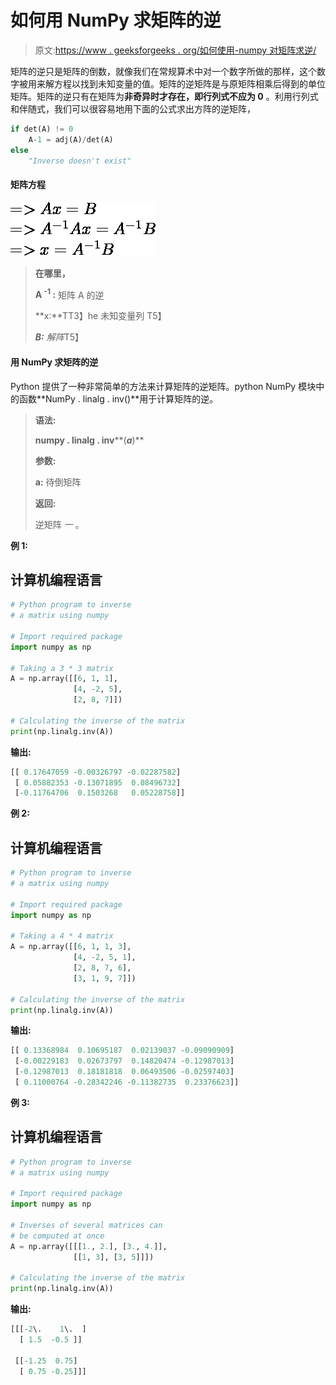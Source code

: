 # 如何用 NumPy 求矩阵的逆

> 原文:[https://www . geeksforgeeks . org/如何使用-numpy 对矩阵求逆/](https://www.geeksforgeeks.org/how-to-inverse-a-matrix-using-numpy/)

矩阵的逆只是矩阵的倒数，就像我们在常规算术中对一个数字所做的那样，这个数字被用来解方程以找到未知变量的值。矩阵的逆矩阵是与原矩阵相乘后得到的单位矩阵。矩阵的逆只有在矩阵为**非奇异时才存在，即行列式不应为 0** 。利用行列式和伴随式，我们可以很容易地用下面的公式求出方阵的逆矩阵，

```py
if det(A) != 0
    A-1 = adj(A)/det(A)
else
    "Inverse doesn't exist"  
```

#### 矩阵方程

![=>Ax = B\\ =>A^{-1}Ax = A^{-1}B\\ =>x = A^{-1}B](img/a44c75bda03c92de9cdaab03722e5246.png "Rendered by QuickLaTeX.com")

> **在哪里，**
> 
> **A <sup>-1</sup> :** 矩阵 A 的逆
> 
> **x:**TT3】he 未知变量列 T5】
> 
> ***B:** 解阵*T5】

#### 用 NumPy 求矩阵的逆

Python 提供了一种非常简单的方法来计算矩阵的逆矩阵。python NumPy 模块中的函数**NumPy . linalg . inv()**用于计算矩阵的逆。

> **语法:**
> 
> **numpy . linalg . inv****(***a***)**
> 
> **参数:**
> 
> **a:** 待倒矩阵
> 
> **返回:**
> 
> 逆矩阵 *一* 。

**例 1:**

## 计算机编程语言

```py
# Python program to inverse
# a matrix using numpy

# Import required package
import numpy as np

# Taking a 3 * 3 matrix
A = np.array([[6, 1, 1],
              [4, -2, 5],
              [2, 8, 7]])

# Calculating the inverse of the matrix
print(np.linalg.inv(A))
```

**输出:**

```py
[[ 0.17647059 -0.00326797 -0.02287582]
 [ 0.05882353 -0.13071895  0.08496732]
 [-0.11764706  0.1503268   0.05228758]]
```

**例 2:**

## 计算机编程语言

```py
# Python program to inverse
# a matrix using numpy

# Import required package
import numpy as np

# Taking a 4 * 4 matrix
A = np.array([[6, 1, 1, 3],
              [4, -2, 5, 1],
              [2, 8, 7, 6],
              [3, 1, 9, 7]])

# Calculating the inverse of the matrix
print(np.linalg.inv(A))
```

**输出:**

```py
[[ 0.13368984  0.10695187  0.02139037 -0.09090909]
 [-0.00229183  0.02673797  0.14820474 -0.12987013]
 [-0.12987013  0.18181818  0.06493506 -0.02597403]
 [ 0.11000764 -0.28342246 -0.11382735  0.23376623]]

```

**例 3:**

## 计算机编程语言

```py
# Python program to inverse
# a matrix using numpy

# Import required package
import numpy as np

# Inverses of several matrices can
# be computed at once
A = np.array([[[1., 2.], [3., 4.]],
              [[1, 3], [3, 5]]])

# Calculating the inverse of the matrix
print(np.linalg.inv(A))
```

**输出:**

```py
[[[-2\.    1\.  ]
  [ 1.5  -0.5 ]]

 [[-1.25  0.75]
  [ 0.75 -0.25]]]

```